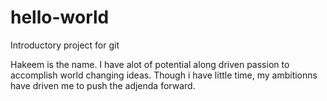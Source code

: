 # hello-world
Introductory project for git 

Hakeem is the name. I have alot of potential along driven passion to accomplish world changing ideas. Though i have little time, my ambitionns have driven me to push the adjenda forward.
